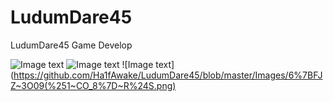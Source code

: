 # LudumDare45
LudumDare45 Game Develop

![Image text](https://github.com/Ha1fAwake/LudumDare45/blob/master/Images/AXE(TN7D76%7BT)X6K7Y24%5DPW.png)
![Image text](https://github.com/Ha1fAwake/LudumDare45/blob/master/Images/7OOGA_0C8Y8%40%7D0R9_%40%7BBL2C.png)
![Image text](https://github.com/Ha1fAwake/LudumDare45/blob/master/Images/6%7BFJZ~3O09(%251~CO_8%7D~R%24S.png)
